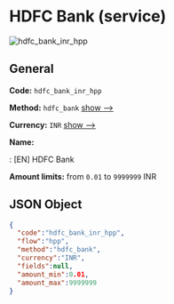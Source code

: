 
# HDFC Bank (service) 
![hdfc_bank_inr_hpp](https://static.openfintech.io/payment_methods/hdfc_bank_inr_hpp/logo.svg?w=400&c=v0.59.26#w200)  

## General 
 
**Code:** `hdfc_bank_inr_hpp` 
 
**Method:** `hdfc_bank` 
 [show -->](/payment-methods/hdfc_bank/) 
 
**Currency:** `INR` [show -->](/currencies/INR/) 
 
**Name:** 
 
:	[EN] HDFC Bank 
 
**Amount limits:** from `0.01` to `9999999` INR 

## JSON Object 

```json
{
  "code":"hdfc_bank_inr_hpp",
  "flow":"hpp",
  "method":"hdfc_bank",
  "currency":"INR",
  "fields":null,
  "amount_min":0.01,
  "amount_max":9999999
}
```  
